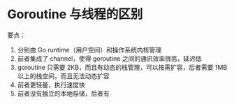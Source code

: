 # Goroutine 与线程的区别

要点：
1. 分别由 Go runtime（用户空间）和操作系统内核管理
2. 前者集成了 channel，使得 goroutine 之间的通讯效率很高，延迟低
3. goroutine 只需要 2KB，而且有动态的栈管理，可以按需扩容，后者需要 1MB 以上的栈空间，而且无法动态扩容
4. 前者更轻量，执行速度快
5. 前者没有独立的本地存储，后者有